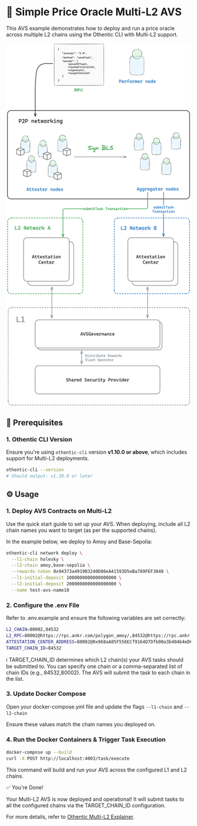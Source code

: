 # 🧮 Simple Price Oracle Multi-L2 AVS

This AVS example demonstrates how to deploy and run a price oracle across multiple L2 chains using the Othentic CLI with Multi-L2 support.

![Multi L2](./image.png)

## 🚀 Prerequisites

### 1. Othentic CLI Version

Ensure you're using `othentic-cli` version **v1.10.0 or above**, which includes support for Multi-L2 deployments.

```bash
othentic-cli --version
# Should output: v1.10.0 or later
```


## ⚙️ Usage

### 1. Deploy AVS Contracts on Multi-L2
Use the quick start guide to set up your AVS. When deploying, include all L2 chain names you want to target (as per the supported chains).

In the example below, we deploy to Amoy and Base-Sepolia:

```bash
othentic-cli network deploy \
  --l1-chain holesky \
  --l2-chain amoy,base-sepolia \
  --rewards-token 0x94373a4919B3240D86eA41593D5eBa789FEF3848 \
  --l1-initial-deposit 1000000000000000000 \
  --l2-initial-deposit 2000000000000000000 \
  --name test-avs-name10
```

### 2. Configure the .env File

Refer to .env.example and ensure the following variables are set correctly:

```bash
L2_CHAIN=80002,84532
L2_RPC=80002@https://rpc.ankr.com/polygon_amoy/,84532@https://rpc.ankr.com/base_sepolia/
ATTESTATION_CENTER_ADDRESS=80002@0x968aA85F556ECf9164D7Dfb00a3b404b4eD6dEc0,84532@0x5F2b17764986Da7Fa0a8E96f81B3C8244116aB3F
TARGET_CHAIN_ID=84532
```

ℹ️ TARGET_CHAIN_ID determines which L2 chain(s) your AVS tasks should be submitted to.
You can specify one chain or a comma-separated list of chain IDs (e.g., 84532,80002).
The AVS will submit the task to each chain in the list.

### 3. Update Docker Compose
Open your docker-compose.yml file and update the flags `--l1-chain` and `--l2-chain`

Ensure these values match the chain names you deployed on.

### 4. Run the Docker Containers & Trigger Task Execution

```bash
docker-compose up --build
curl -X POST http://localhost:4003/task/execute
```
This command will build and run your AVS across the configured L1 and L2 chains.



✅ You're Done!

Your Multi-L2 AVS is now deployed and operational! It will submit tasks to all the configured chains via the TARGET_CHAIN_ID configuration.

For more details, refer to [Othentic Multi-L2 Explainer](https://docs.othentic.xyz/main/avs-framework/explainers/multi-l2s).

